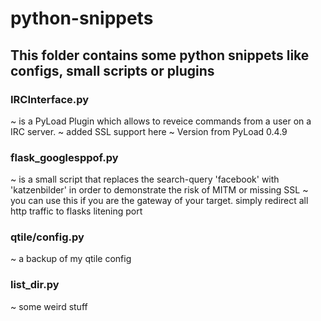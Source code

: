 python-snippets
===============
## This folder contains some python snippets like configs, small scripts or plugins

### IRCInterface.py
~ is a PyLoad Plugin which allows to reveice commands from a user on a IRC server.
~ added SSL support here
~ Version from PyLoad 0.4.9

### flask_googlesppof.py
~ is a small script that replaces the search-query 'facebook' with 'katzenbilder' in order to demonstrate the risk of MITM or missing SSL
~ you can use this if you are the gateway of your target. simply redirect all http traffic to flasks litening port

### qtile/config.py
~ a backup of my qtile config

### list_dir.py
~ some weird stuff
